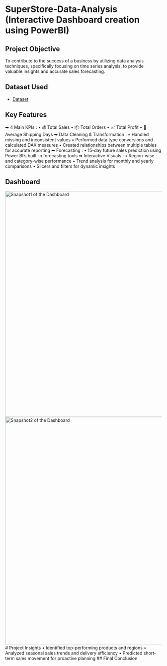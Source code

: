 # SuperStore-Data-Analysis (Interactive Dashboard creation using PowerBI)
## Project Objective 
To contribute to the success of a business by utilizing data analysis techniques, specifically focusing on time series analysis, to provide valuable insights and accurate sales forecasting.
## Dataset Used
- <a href="https://github.com/Sriansh158/SuperStore_Sales_Dashboard/blob/main/SuperStore%20Sales%20DataSet.xlsx">Dataset</a>
## Key Features
➡ 4 Main KPIs :
• 💰 Total Sales
• 📦 Total Orders
• 📈 Total Profit
• 🚚 Average Shipping Days
➡ Data Cleaning & Transformation :
• Handled missing and inconsistent values
• Performed data type conversions and calculated DAX measures
• Created relationships between multiple tables for accurate reporting
➡ Forecasting :
• 15-day future sales prediction using Power BI’s built-in forecasting tools
➡ Interactive Visuals :
• Region-wise and category-wise performance
• Trend analysis for monthly and yearly comparisons
• Slicers and filters for dynamic insights
## Dashboard
<img width="1306" height="724" alt="Snapshot1 of the Dashboard" src="https://github.com/user-attachments/assets/7a5e1280-b752-4e37-a3dd-9986f6f3cba1" />
<img width="1310" height="731" alt="Snapshot2 of the Dashboard" src="https://github.com/user-attachments/assets/e050d808-8100-455a-ad5a-8b161c4b1d65" />
# Project Insights
• Identified top-performing products and regions
• Analyzed seasonal sales trends and delivery efficiency
• Predicted short-term sales movement for proactive planning 
## Final Conclusion
